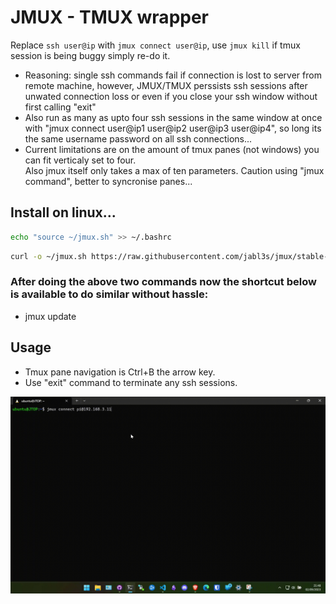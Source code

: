 # JMUX - TMUX wrapper  
Replace ``` ssh user@ip ``` with ``` jmux connect user@ip ```, use ``` jmux kill ``` if tmux session is being buggy simply re-do it.  
- Reasoning: single ssh commands fail if connection is lost to server from remote machine, however, JMUX/TMUX perssists ssh sessions after unwated connection loss or even if you close your ssh window without first calling "exit"
- Also run as many as upto four ssh sessions in the same window at once with "jmux connect user@ip1 user@ip2 user@ip3 user@ip4", so long its the same username password on all ssh connections...  
- Current limitations are on the amount of tmux panes (not windows) you can fit verticaly set to four.  
Also jmux itself only takes a max of ten parameters. Caution using "jmux command", better to syncronise panes...    
## Install on linux...    
``` bash
echo "source ~/jmux.sh" >> ~/.bashrc
```    
``` bash
curl -o ~/jmux.sh https://raw.githubusercontent.com/jabl3s/jmux/stable-release/jmux.sh && source ~/.bashrc && jmux dependencies
```  
### After doing the above two commands now the shortcut below is available to do similar without hassle:  
- jmux update   
  
## Usage  
- Tmux pane navigation is Ctrl+B the arrow key.  
- Use "exit" command to terminate any ssh sessions.    

![Alt text](/assets/images/jmuxdemo2.gif)  

  






